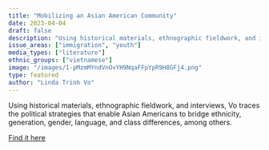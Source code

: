 ```yaml
---
title: "Mobilizing an Asian American Community"
date: 2023-04-04
draft: false
description: "Using historical materials, ethnographic fieldwork, and interviews, Vo traces the political strategies that enable Asian Americans to bridge ethnicity, generation, gender, language, and class differences, among others."
issue_areas: ["immigration", "youth"]
media_types: ["literature"]
ethnic_groups: ["vietnamese"]
image: "/images/1-pMzmMYndVnOvYH9NqaFFpYpR9H8GFj4.png"
type: featured
author: "Linda Trinh Vo"
---
```


Using historical materials, ethnographic fieldwork, and interviews, Vo traces the political strategies that enable Asian Americans to bridge ethnicity, generation, gender, language, and class differences, among others.

[Find it here](https://tupress.temple.edu/literatures/mobilizing-an-asian-american-community)
